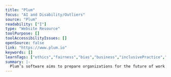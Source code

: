 ```yaml
---
title: "Plum"
focus: "AI and Disability/Outliers"
source: "Plum"
readability: ["I"]
type: "Website Resource"
toolPurpose: []
toolAccessibilityIssues: []
openSource: false
link: "https://www.plum.io"
keywords: []
learnTags: ["ethics","fairness","bias","business","inclusivePractice","canadianLandscape"]
summary: |-
  Plum’s software aims to prepare organizations for the future of work by providing predictive and scalable talent datasets, replacing a previously costly process by automating it with AI.
---
```


